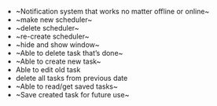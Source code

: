 - ~Notification system that works no matter offline or online~
- ~make new scheduler~
- ~delete scheduler~
- ~re-create scheduler~
- ~hide and show window~
- ~Able to delete task that’s done~
- ~Able to create new task~
- Able to edit old task
- delete all tasks from previous date
- ~Able to read/get saved tasks~
- ~Save created task for future use~
